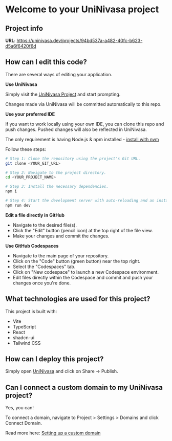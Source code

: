 # Welcome to your UniNivasa project

## Project info

**URL**: https://uninivasa.dev/projects/94bd537a-a482-40fc-b623-d5a6f6420f6d

## How can I edit this code?

There are several ways of editing your application.

**Use UniNivasa**

Simply visit the [UniNivasa Project](https://uninivasa.dev/projects/94bd537a-a482-40fc-b623-d5a6f6420f6d) and start prompting.

Changes made via UniNivasa will be committed automatically to this repo.

**Use your preferred IDE**

If you want to work locally using your own IDE, you can clone this repo and push changes. Pushed changes will also be reflected in UniNivasa.

The only requirement is having Node.js & npm installed - [install with nvm](https://github.com/nvm-sh/nvm#installing-and-updating)

Follow these steps:

```sh
# Step 1: Clone the repository using the project's Git URL.
git clone <YOUR_GIT_URL>

# Step 2: Navigate to the project directory.
cd <YOUR_PROJECT_NAME>

# Step 3: Install the necessary dependencies.
npm i

# Step 4: Start the development server with auto-reloading and an instant preview.
npm run dev
```

**Edit a file directly in GitHub**

- Navigate to the desired file(s).
- Click the "Edit" button (pencil icon) at the top right of the file view.
- Make your changes and commit the changes.

**Use GitHub Codespaces**

- Navigate to the main page of your repository.
- Click on the "Code" button (green button) near the top right.
- Select the "Codespaces" tab.
- Click on "New codespace" to launch a new Codespace environment.
- Edit files directly within the Codespace and commit and push your changes once you're done.

## What technologies are used for this project?

This project is built with:

- Vite
- TypeScript
- React
- shadcn-ui
- Tailwind CSS

## How can I deploy this project?

Simply open [UniNivasa](https://uninivasa.dev/projects/94bd537a-a482-40fc-b623-d5a6f6420f6d) and click on Share -> Publish.

## Can I connect a custom domain to my UniNivasa project?

Yes, you can!

To connect a domain, navigate to Project > Settings > Domains and click Connect Domain.

Read more here: [Setting up a custom domain](https://docs.uninivasa.dev/tips-tricks/custom-domain#step-by-step-guide)
